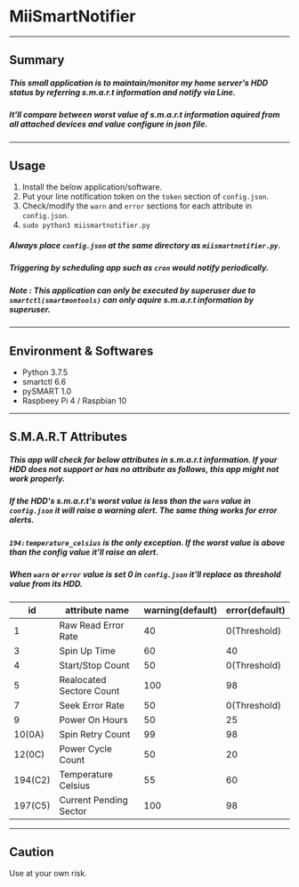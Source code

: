 # MiiSmartNotifier
---
## Summary

##### This small application is to maintain/monitor my home server's HDD status by referring s.m.a.r.t information and notify via Line.  
##### It'll compare between worst value of s.m.a.r.t information aquired from all attached devices and value configure in json file.

---
## Usage  
1. Install the below application/software.
2. Put your line notification token on the `token` section of `config.json`.
3. Check/modify the `warn` and `error` sections for each attribute in `config.json`.
4. `sudo python3 miismartnotifier.py`

##### Always place `config.json` at the same directory as `miismartnotifier.py`.
##### Triggering by scheduling app such as `cron` would notify periodically.
##### Note : This application can only be executed by superuser due to `smartctl(smartmontools)` can only aquire s.m.a.r.t information by superuser.
---
## Environment & Softwares
- Python 3.7.5
- smartctl 6.6
- pySMART 1.0
- Raspbeey Pi 4 / Raspbian 10
---
## S.M.A.R.T Attributes
##### This app will check for below attributes in s.m.a.r.t information.  If your HDD does not support or has no attribute as follows, this app might not work properly.
##### If the HDD's s.m.a.r.t's worst value is less than the `warn` value in `config.json` it will raise a warning alert. The same thing works for error alerts.
##### `194:temperature_celsius` is the only exception. If the worst value is **above** than the config value it'll raise an alert.
##### When `warn` or `error` value is set 0 in `config.json` it'll replace as threshold value from its HDD.

| id | attribute name | warning(default) | error(default)|
|----|----------------|------------------|---------------|
|1|Raw Read Error Rate|40|0(Threshold)|
|3|Spin Up Time|60|40|
|4|Start/Stop Count|50|0(Threshold)|
|5|Realocated Sectore Count|100|98|
|7|Seek Error Rate|50|0(Threshold)|
|9|Power On Hours|50|25|
|10(0A)|Spin Retry Count|99|98|
|12(0C)|Power Cycle Count|50|20|
|194(C2)|Temperature Celsius|55|60|
|197(C5)|Current Pending Sector|100|98|
---
## Caution
Use at your own risk.
